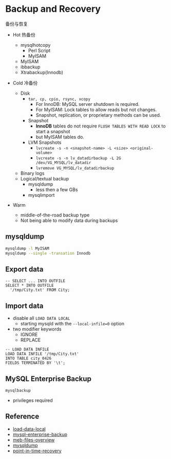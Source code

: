 # Backup and Recovery
备份与恢复


- Hot 热备份
  - mysqlhotcopy
    - Perl Script
    - MyISAM
  - MyISAM
  - ibbackup
  - Xtrabackup(Innodb)

- Cold 冷备份
  - Disk
    - ```tar, cp, cpio, rsync, xcopy```
      - For InnoDB: MySQL server shutdown is required.
      - For MyISAM: Lock tables to allow reads but not changes.
      - Snapshot, replication, or proprietary methods can be used.
    - Snapshot
      - **InnoDB** tables do not require ```FLUSH TABLES WITH READ LOCK``` to start a snapshot
      - but MyISAM tables do.
    - LVM Snapshots
      - ```lvcreate -s -n <snapshot-name> -L <size> <original-volume>```
      - ```lvcreate -s -n lv_datadirbackup -L 2G /dev/VG_MYSQL/lv_datadir```
      - ```lvremove VG_MYSQL/lv_datadirbackup```
  - Binary logs
  - Logical/textual backup
    - mysqldump
      - less then a few GBs
    - mysqlimport

- Warm
  - middle-of-the-road backup type
  - Not being able to modify data during backups



## mysqldump

```bash
mysqldump -l MyISAM
mysqldump --single -transation Innodb
```

## Export data

```mysql
-- SELECT ... INTO OUTFILE 
SELECT * INTO OUTFILE
  '/tmp/City.txt' FROM City;
```

## Import data

- disable all ```LOAD DATA LOCAL```
  - starting mysqld with the ```--local-infile=0``` option
- two modifier keywords
  - IGNORE
  - REPLACE
  
```mysql
-- LOAD DATA INFILE
LOAD DATA INFILE '/tmp/City.txt'
INTO TABLE city_0426
FIELDS TERMINATED BY '\t';
```

## MySQL Enterprise Backup

```bash
mysqlbackup
```
- privileges required



## Reference

- [load-data-local](https://dev.mysql.com/doc/refman/5.6/en/load-data-local.html)
- [mysql-enterprise-backup](https://dev.mysql.com/doc/mysql-enterprise-backup/4.1/en/intro.html)
- [meb-files-overview](https://dev.mysql.com/doc/mysql-enterprise-backup/4.1/en/meb-files-overview.html)
- [mysqldump](https://dev.mysql.com/doc/refman/5.6/en/mysqldump.html)
- [point-in-time-recovery](https://dev.mysql.com/doc/refman/5.6/en/point-in-time-recovery.html)




